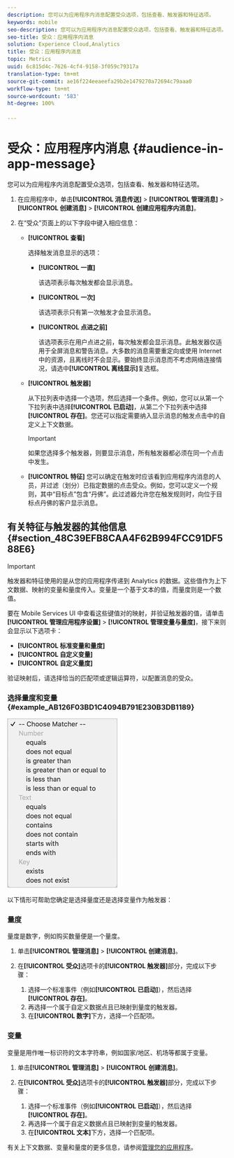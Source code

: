 ```yaml
---
description: 您可以为应用程序内消息配置受众选项，包括查看、触发器和特征选项。
keywords: mobile
seo-description: 您可以为应用程序内消息配置受众选项，包括查看、触发器和特征选项。
seo-title: 受众：应用程序内消息
solution: Experience Cloud,Analytics
title: 受众：应用程序内消息
topic: Metrics
uuid: 6c815d4c-7626-4cf4-9158-3f059c79317a
translation-type: tm+mt
source-git-commit: ae16f224eeaeefa29b2e1479270a72694c79aaa0
workflow-type: tm+mt
source-wordcount: '583'
ht-degree: 100%

---
```



# 受众：应用程序内消息 {#audience-in-app-message}

您可以为应用程序内消息配置受众选项，包括查看、触发器和特征选项。

1. 在应用程序中，单击&#x200B;**[!UICONTROL 消息传送]** > **[!UICONTROL 管理消息]** > **[!UICONTROL 创建消息]** > **[!UICONTROL 创建应用程序内消息]**。
1. 在“受众”页面上的以下字段中键入相应信息：

   * **[!UICONTROL 查看]**

      选择触发消息显示的选项：

      * **[!UICONTROL 一直]**

         该选项表示每次触发都会显示消息。

      * **[!UICONTROL 一次]**

         该选项表示只有第一次触发才会显示消息。

      * **[!UICONTROL 点进之前]**

         该选项表示在用户点进之前，每次触发都会显示消息。此触发器仅适用于全屏消息和警告消息。大多数的消息需要重定向或使用 Internet 中的资源，且离线时不会显示。要始终显示消息而不考虑网络连接情况，请选中&#x200B;**[!UICONTROL 离线显示]**&#x200B;复选框。
   * **[!UICONTROL 触发器]**

      从下拉列表中选择一个选项，然后选择一个条件。例如，您可以从第一个下拉列表中选择&#x200B;**[!UICONTROL 已启动]**，从第二个下拉列表中选择&#x200B;**[!UICONTROL 存在]**。您还可以指定需要纳入显示消息的触发点击中的自定义上下文数据。

      >[!IMPORTANT]
      >
      >如果您选择多个触发器，则要显示消息，所有触发器都必须在同一个点击中发生。

   * **[!UICONTROL 特征]**
您可以确定在触发时应该看到应用程序内消息的人员，并过滤（划分）已指定数据的点击受众。例如，您可以定义一个规则，其中“目标点”包含“丹佛”。此过滤器允许您在触发规则时，向位于目标点丹佛的客户显示消息。



## 有关特征与触发器的其他信息 {#section_48C39EFB8CAA4F62B994FCC91DF588E6}

>[!IMPORTANT]
>
>触发器和特征使用的是从您的应用程序传递到 Analytics 的数据。这些值作为上下文数据、映射的变量和量度传入。变量是一个基于文本的值，而量度则是一个数值。

要在 Mobile Services UI 中查看这些键值对的映射，并验证触发器的值，请单击&#x200B;**[!UICONTROL 管理应用程序设置]** > **[!UICONTROL 管理变量与量度]**，接下来则会显示以下选项卡：

* **[!UICONTROL 标准变量和量度]**
* **[!UICONTROL 自定义变量]**
* **[!UICONTROL 自定义量度]**

验证映射后，请选择恰当的匹配项或逻辑运算符，以配置消息的受众。

### 选择量度和变量 {#example_AB126F03BD1C4094B791E230B3DB1189}

![触发器选项](assets/custom_trigger_matcher_options.png)

以下情形可帮助您确定是选择量度还是选择变量作为触发器：

### 量度

量度是数字，例如购买数量便是一个量度。

1. 单击&#x200B;**[!UICONTROL 管理消息]** > **[!UICONTROL 创建消息]**。
1. 在&#x200B;**[!UICONTROL 受众]**&#x200B;选项卡的&#x200B;**[!UICONTROL 触发器]**&#x200B;部分，完成以下步骤：

   1. 选择一个标准事件（例如&#x200B;**[!UICONTROL 已启动]**），然后选择&#x200B;**[!UICONTROL 存在]**。
   1. 再选择一个属于自定义数据点且已映射到量度的触发器。
   1. 在&#x200B;**[!UICONTROL 数字]**&#x200B;下方，选择一个匹配项。

### 变量

变量是用作唯一标识符的文本字符串，例如国家/地区、机场等都属于变量。

1. 单击&#x200B;**[!UICONTROL 管理消息]** > **[!UICONTROL 创建消息]**。
1. 在&#x200B;**[!UICONTROL 受众]**&#x200B;选项卡的&#x200B;**[!UICONTROL 触发器]**&#x200B;部分，完成以下步骤：

   1. 选择一个标准事件（例如&#x200B;**[!UICONTROL 已启动]**），然后选择&#x200B;**[!UICONTROL 存在]**。
   1. 再选择一个属于自定义数据点且已映射到变量的触发器。
   1. 在&#x200B;**[!UICONTROL 文本]**&#x200B;下方，选择一个匹配项。

有关上下文数据、变量和量度的更多信息，请参阅[管理您的应用程序](/help/using/manage-apps/manage-apps.md)。
